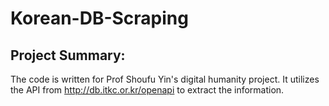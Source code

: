 # Korean-DB-Scraping

## Project Summary:
The code is written for Prof Shoufu Yin's digital humanity project. It utilizes the API from http://db.itkc.or.kr/openapi to extract the information.

